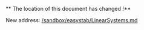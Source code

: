 
** The location of this document has changed !**

New address: [/sandbox/easystab/LinearSystems.md]()